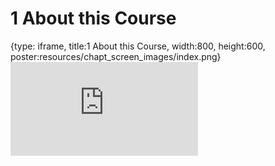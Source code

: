 # 1 About this Course
 
{type: iframe, title:1 About this Course, width:800, height:600, poster:resources/chapt_screen_images/index.png}
![](https://hutchdatascience.org/S1_Intro_to_R/no_toc/index.html)
 

 
